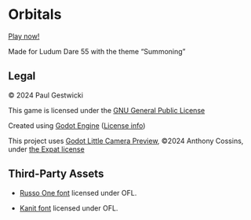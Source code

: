 # Orbitals

[Play now!](https://doctor-g.github.io/LD55/)

Made for Ludum Dare 55 with the theme &ldquo;Summoning&rdquo;

## Legal

&copy; 2024 Paul Gestwicki

This game is licensed under the [GNU General Public License](LICENSE)

Created using [Godot Engine](https://godotengine.org/) ([License info](https://godotengine.org/license/))

This project uses [Godot Little Camera Preview](https://github.com/anthonyec/godot_little_camera_preview),
&copy;2024 Anthony Cossins, under [the Expat license](https://github.com/anthonyec/godot_little_camera_preview/blob/main/LICENSE)

## Third-Party Assets

- [Russo One font](https://fonts.google.com/specimen/Russo+One) licensed under OFL.

- [Kanit font](https://fonts.google.com/specimen/Kanit) licensed under OFL.